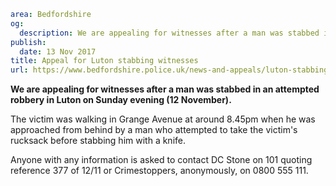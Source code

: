 ```yaml
area: Bedfordshire
og:
  description: We are appealing for witnesses after a man was stabbed in an attempted robbery in Luton on Sunday evening (12 November).
publish:
  date: 13 Nov 2017
title: Appeal for Luton stabbing witnesses
url: https://www.bedfordshire.police.uk/news-and-appeals/luton-stabbing-robbery-appeal
```

**We are appealing for witnesses after a man was stabbed in an attempted robbery in Luton on Sunday evening (12 November).**

The victim was walking in Grange Avenue at around 8.45pm when he was approached from behind by a man who attempted to take the victim's rucksack before stabbing him with a knife.

Anyone with any information is asked to contact DC Stone on 101 quoting reference 377 of 12/11 or Crimestoppers, anonymously, on 0800 555 111.
